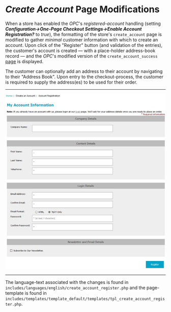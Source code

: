 # *Create Account* Page Modifications #

When a store has enabled the *OPC*'s *registered-account* handling (setting ***Configuration->One-Page Checkout Settings->Enable Account Registration?*** to *true*), the formatting of the store's `create_account` page is modified to gather *minimal* customer information with which to create an account.  Upon click of the "Register" button (and validation of the entries), the customer's account is created &mdash; with a place-holder address-book record &mdash; and the *OPC*'s modified version of the `create_account_success` [page](create_account_success_page.md) is displayed.

The customer can optionally add an address to their account by navigating to their "Address Book".  Upon entry to the checkout-process, the customer is required to supply the address(es) to be used for their order.

----------

![](images/create_account_register.jpg)

----------

The language-text associated with the changes is found in `includes/languages/english/create_account_register.php` and the page-template is found in `includes/templates/template_default/templates/tpl_create_account_register.php`.
